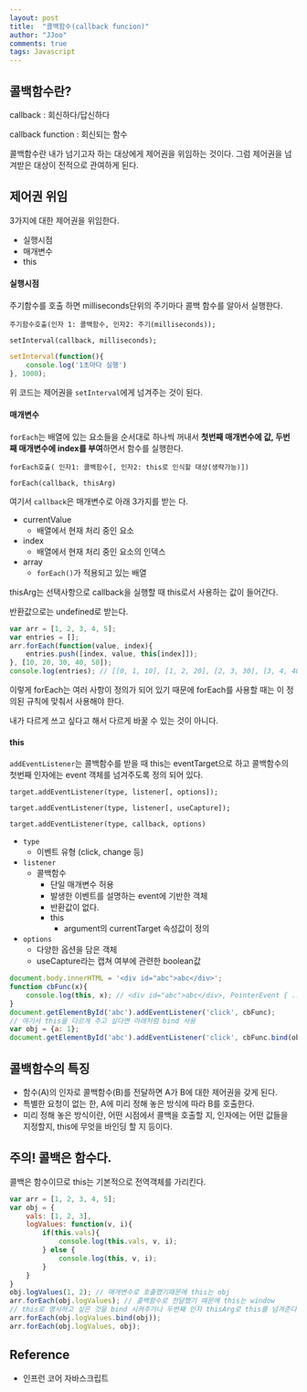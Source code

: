 ```yaml
---
layout: post
title:  "콜백함수(callback funcion)"
author: "JJoo"
comments: true
tags: Javascript
---
```


##  콜백함수란? 

callback : 회신하다/답신하다 

callback function : 회신되는 함수

콜백함수란 내가 넘기고자 하는 대상에게 제어권을 위임하는 것이다. 그럼 제어권을 넘겨받은 대상이 전적으로 관여하게 된다. 

## 제어권 위임 

3가지에 대한 제어권을 위임한다. 

- 실행시점
- 매개변수
- this

#### 실행시점

주기함수를 호출 하면 milliseconds단위의 주기마다 콜백 함수를 알아서 실행한다. 

`주기함수호출(인자 1: 콜백함수, 인자2: 주기(milliseconds));`

`setInterval(callback, milliseconds);`

```javascript 
setInterval(function(){
	console.log('1초마다 실행')
}, 1000);
```

위 코드는 제어권을 `setInterval`에게 넘겨주는 것이 된다. 

#### 매개변수 

`forEach`는 배열에 있는 요소들을 순서대로 하나씩 꺼내서 **첫번째 매개변수에 값, 두번째 매개변수에 index를 부여**하면서 함수를 실행한다. 

`forEach호출( 인자1: 콜백함수[, 인자2: this로 인식할 대상(생략가능)])`

`forEach(callback, thisArg)`

여기서 `callback`은 매개변수로 아래 3가지를 받는 다. 

- currentValue
    - 배열에서 현재 처리 중인 요소
- index
    - 배열에서 현재 처리 중인 요소의 인덱스
- array
    - `forEach()`가 적용되고 있는 배열

thisArg는 선택사항으로 callback을 실행할 때 this로서 사용하는 값이 들어간다. 

반환값으로는 undefined로 받는다. 

```javascript 
var arr = [1, 2, 3, 4, 5];
var entries = [];
arr.forEach(function(value, index){
	entries.push([index, value, this[index]]);
}, [10, 20, 30, 40, 50]);
console.log(entries); // [[0, 1, 10], [1, 2, 20], [2, 3, 30], [3, 4, 40], [4, 5, 50]]
```

이렇게 forEach는 여러 사항이 정의가 되어 있기 때문에 forEach를 사용할 때는 이 정의된 규칙에 맞춰서 사용해야 한다.

내가 다르게 쓰고 싶다고 해서 다르게 바꿀 수 있는 것이 아니다. 

#### this

`addEventListener`는 콜백함수를 받을 때 this는 eventTarget으로 하고 콜백함수의 첫번째 인자에는 event 객체를 넘겨주도록 정의 되어 있다. 

`target.addEventListener(type, listener[, options]);`

`target.addEventListener(type, listener[, useCapture]);`

`target.addEventListener(type, callback, options)`

- `type`
    - 이벤트 유형 (click, change 등)
- `listener`
    - 콜백함수
        - 단일 매개변수 허용
        - 발생한 이벤트를 설명하는 event에 기반한 객체
        - 반환값이 없다.
        - this
            - argument의 currentTarget 속성값이 정의
- `options`
    - 다양한 옵션을 담은 객체
    - useCapture라는 캡쳐 여부에 관련한 boolean값

```javascript 
document.body.innerHTML = '<div id="abc">abc</div>';
function cbFunc(x){
	console.log(this, x); // <div id="abc">abc</div>, PointerEvent { ... }
}
document.getElementById('abc').addEventListener('click', cbFunc);
// 여기서 this을 다르게 주고 싶다면 아래처럼 bind 사용 
var obj = {a: 1};
document.getElementById('abc').addEventListener('click', cbFunc.bind(obj));
```

## 콜백함수의 특징 

- 함수(A)의 인자로 콜백함수(B)를 전달하면 A가 B에 대한 제어권을 갖게 된다.
- 특별한 요청이 없는 한, A에 미리 정해 놓은 방식에 따라 B를 호출한다.
- 미리 정해 놓은 방식이란, 어떤 시점에서 콜백을 호출할 지, 인자에는 어떤 값들을 지정할지, this에 무엇을 바인딩 할 지 등이다.

## 주의! 콜백은 함수다. 

콜백은 함수이므로 this는 기본적으로 전역객체를 가리킨다.

```javascript 
var arr = [1, 2, 3, 4, 5];
var obj = {
	vals: [1, 2, 3],
	logValues: function(v, i){
		if(this.vals){
			console.log(this.vals, v, i);
		} else {
			console.log(this, v, i);
		}
	}
}
obj.logValues(1, 2); // 매개변수로 호출했기때문에 this는 obj
arr.forEach(obj.logValues); // 콜백함수로 전달했기 때문에 this는 window 
// this로 명시하고 싶은 것을 bind 시켜주거나 두번째 인자 thisArg로 this를 넘겨준다
arr.forEach(obj.logValues.bind(obj));
arr.forEach(obj.logValues, obj);
```

## Reference 
- 인프런 코어 자바스크립트 